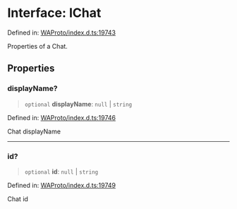 # Interface: IChat

Defined in: [WAProto/index.d.ts:19743](https://github.com/Fokusdotid/Baileys/blob/4aa08196a497251af5be42856601e02d8a85cce8/WAProto/index.d.ts#L19743)

Properties of a Chat.

## Properties

### displayName?

> `optional` **displayName**: `null` \| `string`

Defined in: [WAProto/index.d.ts:19746](https://github.com/Fokusdotid/Baileys/blob/4aa08196a497251af5be42856601e02d8a85cce8/WAProto/index.d.ts#L19746)

Chat displayName

***

### id?

> `optional` **id**: `null` \| `string`

Defined in: [WAProto/index.d.ts:19749](https://github.com/Fokusdotid/Baileys/blob/4aa08196a497251af5be42856601e02d8a85cce8/WAProto/index.d.ts#L19749)

Chat id
